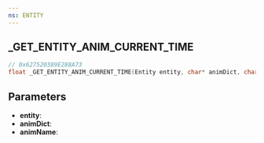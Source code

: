 ```yaml
---
ns: ENTITY
---
```

## _GET_ENTITY_ANIM_CURRENT_TIME

```c
// 0x627520389E288A73
float _GET_ENTITY_ANIM_CURRENT_TIME(Entity entity, char* animDict, char* animName);
```

## Parameters
* **entity**:
* **animDict**:
* **animName**:
